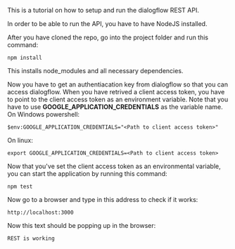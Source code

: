 
This is a tutorial on how to setup and run the dialogflow REST API.

In order to be able to run the API, you have to have NodeJS installed.

After you have cloned the repo, go into the project folder and run this command:
```
npm install
```
This installs node_modules and all necessary dependencies.

Now you have to get an authentiacation key from dialogflow so that you can access dialogflow.
When you have retrived a client access token, you have to point to the client access token as an environment variable. Note that you have to use **GOOGLE_APPLICATION_CREDENTIALS** as the variable name.
On Windows powershell:
```
$env:GOOGLE_APPLICATION_CREDENTIALS="<Path to client access token>"
```
On linux:
```
export GOOGLE_APPLICATION_CREDENTIALS=<Path to client access token>
```

Now that you've set the client access token as an environmental variable, you can start the application by running this command:
```
npm test
```

Now go to a browser and type in this address to check if it works:
```
http://localhost:3000
```
Now this text should be popping up in the browser:
```
REST is working
```
